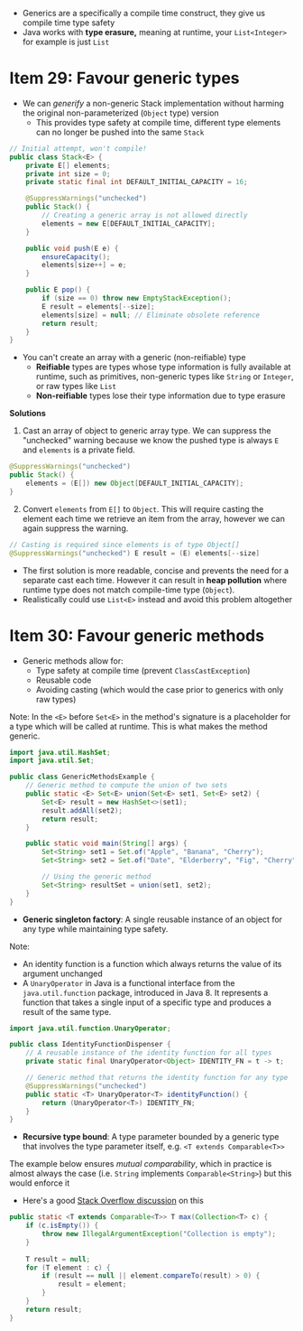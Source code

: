 - Generics are a specifically a compile time construct, they give us compile time type safety
- Java works with **type erasure,** meaning at runtime, your `List<Integer>` for example is just `List`

# Item 29: Favour generic types
- We can *generify* a non-generic Stack implementation without harming the original non-parameterized (`Object` type) version 
	- This provides type safety at compile time, different type elements can no longer be pushed into the same `Stack`

```Java
// Initial attempt, won't compile!
public class Stack<E> {
    private E[] elements;
    private int size = 0;
    private static final int DEFAULT_INITIAL_CAPACITY = 16;

    @SuppressWarnings("unchecked")
    public Stack() {
        // Creating a generic array is not allowed directly
        elements = new E[DEFAULT_INITIAL_CAPACITY];
    }

    public void push(E e) {
        ensureCapacity();
        elements[size++] = e;
    }

    public E pop() {
        if (size == 0) throw new EmptyStackException();
        E result = elements[--size];
        elements[size] = null; // Eliminate obsolete reference
        return result;
    }
}
```

- You can't create an array with a generic (non-reifiable) type
	- **Reifiable** types are types whose type information is fully available at runtime, such as primitives, non-generic types like `String` or `Integer`, or raw types like `List`
	- **Non-reifiable** types lose their type information due to type erasure

**Solutions**
1. Cast an array of object to generic array type. We can suppress the "unchecked" warning because we know the pushed type is always `E` and `elements` is a private field.
```Java
@SuppressWarnings("unchecked") 
public Stack() { 
	elements = (E[]) new Object[DEFAULT_INITIAL_CAPACITY];
}
```
2. Convert `elements` from `E[]` to `Object`. This will require casting the element each time we retrieve an item from the array, however we can again suppress the warning.
```Java
// Casting is required since elements is of type Object[]
@SuppressWarnings("unchecked") E result = (E) elements[--size]
```

- The first solution is more readable, concise and prevents the need for a separate cast each time. However it can result in **heap pollution** where runtime type does not match compile-time type (`Object`).
- Realistically could use `List<E>` instead and avoid this problem altogether
# Item 30: Favour generic methods
- Generic methods allow for:
	- Type safety at compile time (prevent `ClassCastException`)
	- Reusable code
	- Avoiding casting (which would the case prior to generics with only raw types)

Note: In the `<E>` before `Set<E>` in the method's signature is a placeholder for a type which will be called at runtime. This is what makes the method generic.
```Java
import java.util.HashSet;
import java.util.Set;

public class GenericMethodsExample {
    // Generic method to compute the union of two sets
    public static <E> Set<E> union(Set<E> set1, Set<E> set2) {
        Set<E> result = new HashSet<>(set1);
        result.addAll(set2);
        return result;
    }

    public static void main(String[] args) {
        Set<String> set1 = Set.of("Apple", "Banana", "Cherry");
        Set<String> set2 = Set.of("Date", "Elderberry", "Fig", "Cherry");

        // Using the generic method
        Set<String> resultSet = union(set1, set2);
    }
}
```

- **Generic singleton factory**: A single reusable instance of an object for any type while maintaining type safety.

Note: 
- An identity function is a function which always returns the value of its argument unchanged
- A `UnaryOperator` in Java is a functional interface from the `java.util.function` package, introduced in Java 8. It represents a function that takes a single input of a specific type and produces a result of the same type.
```Java
import java.util.function.UnaryOperator;

public class IdentityFunctionDispenser {
    // A reusable instance of the identity function for all types
    private static final UnaryOperator<Object> IDENTITY_FN = t -> t;

    // Generic method that returns the identity function for any type
    @SuppressWarnings("unchecked")
    public static <T> UnaryOperator<T> identityFunction() {
        return (UnaryOperator<T>) IDENTITY_FN;
    }
}
```

- **Recursive type bound**: A type parameter bounded by a generic type that involves the type parameter itself, e.g.  `<T extends Comparable<T>>`

The example below ensures *mutual comparability*, which in practice is almost always the case (i.e. `String` implements `Comparable<String>`) but this would enforce it
- Here's a good [Stack Overflow discussion](https://stackoverflow.com/questions/7385949/what-does-recursive-type-bound-in-generics-mean#:~:text=Definition%20of%20a%20Recursive%20Type%20Bound&text=In%20our%20example%2C%20the%20generic,type%20bound%20Fruit%20.) on this
```Java
public static <T extends Comparable<T>> T max(Collection<T> c) {
    if (c.isEmpty()) {
        throw new IllegalArgumentException("Collection is empty");
    }
    
    T result = null;
    for (T element : c) {
        if (result == null || element.compareTo(result) > 0) {
            result = element;
        }
    }
    return result;
}
```